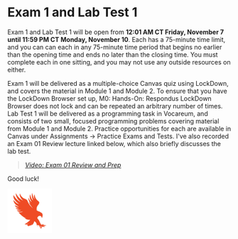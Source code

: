 # Exam 1 and Lab Test 1

Exam 1 and Lab Test 1 will be open from **12:01 AM CT Friday, November 7 until
11:59 PM CT Monday, November 10**. Each has a 75-minute time limit, and you can
can each in any 75-minute time period that begins no earlier than the opening
time and ends no later than the closing time. You must complete each in one
sitting, and you may not use any outside resources on either.

Exam 1 will be delivered as a multiple-choice Canvas quiz using LockDown, and
covers the material in Module 1 and Module 2. To ensure that you have the 
LockDown Browser set up, M0: Hands-On: Respondus LockDown Browser does not lock
and can be repeated an arbitrary number of times. Lab Test 1 will be delivered
as a programming task in Vocareum, and consists of two small, focused programming
problems covering material from Module 1 and Module 2. Practice opportunities
for each are available in Canvas under Assignments -> Practice Exams and Tests.
I've also recorded an Exam 01 Review lecture linked below, which also briefly
discusses the lab test.

>[*Video: Exam 01 Review and Prep*](https://auburn.hosted.panopto.com/Panopto/Pages/Viewer.aspx?id=3589098f-9287-4d99-a3d6-b2eb00eefb7f)

Good luck!

<img src="../../../img/eagle.jpg" width="100">


